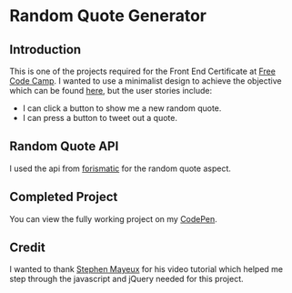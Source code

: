 # Random Quote Generator

## Introduction

This is one of the projects required for the Front End Certificate at [Free Code Camp](http://freecodecamp.com). I wanted to use a minimalist design to achieve the objective which can be found [here](https://www.freecodecamp.com/challenges/build-a-random-quote-machine), but the user stories include:
* I can click a button to show me a new random quote.
* I can press a button to tweet out a quote.

## Random Quote API

I used the api from [forismatic](http://forismatic.com/en/api/) for the random quote aspect.  

## Completed Project
You can view the fully working project on my [CodePen](http://codepen.io/drewharris/full/bBgExZ/). 

## Credit
I wanted to thank [Stephen Mayeux](https://github.com/StephenMayeux) for his video tutorial which helped me step through the javascript and jQuery needed for this project.    
